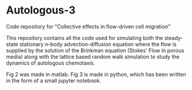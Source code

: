 # Autologous-3
Code repository for "Collective effects in flow-driven cell migration"


This repository contains all the code used for simulating both the steady-state stationary n-body advection-diffusion equation where the flow is supplied by the solution of the Brinkman equation (Stokes' Flow in porous media) along with the lattice based random walk simulation to study the dynamics of autologous chemotaxis. 

Fig 2 was made in matlab. Fig 3 is made in python, which has been written in the form of a small jupyter notebook.
